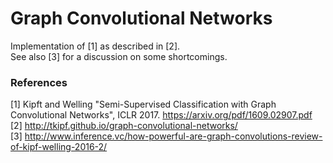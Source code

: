 # Graph Convolutional Networks

Implementation of [1] as described in [2].  
See also [3] for a discussion on some shortcomings.

### References
[1] Kipft and Welling "Semi-Supervised Classification with Graph Convolutional Networks", ICLR 2017. https://arxiv.org/pdf/1609.02907.pdf  
[2] http://tkipf.github.io/graph-convolutional-networks/  
[3] http://www.inference.vc/how-powerful-are-graph-convolutions-review-of-kipf-welling-2016-2/  
